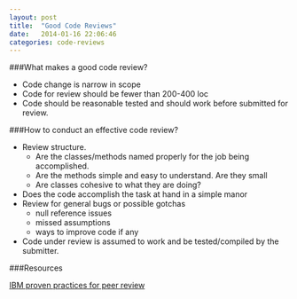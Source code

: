 ```yaml
---
layout: post
title:  "Good Code Reviews"
date:   2014-01-16 22:06:46
categories: code-reviews
---
```


###What makes a good code review?

* Code change is narrow in scope
* Code for review should be fewer than 200-400 loc
* Code should be reasonable tested and should work before submitted for review.

###How to conduct an effective code review?

* Review structure.
  * Are the classes/methods named properly for the job being accomplished.
  * Are the methods simple and easy to understand. Are they small
  * Are classes cohesive to what they are doing?
* Does the code accomplish the task at hand in a simple manor
* Review for general bugs or possible gotchas
  * null reference issues
  * missed assumptions
  * ways to improve code if any
* Code under review is assumed to work and be tested/compiled by the submitter.

###Resources

[IBM proven practices for peer review](https://www.ibm.com/developerworks/rational/library/11-proven-practices-for-peer-review/)
